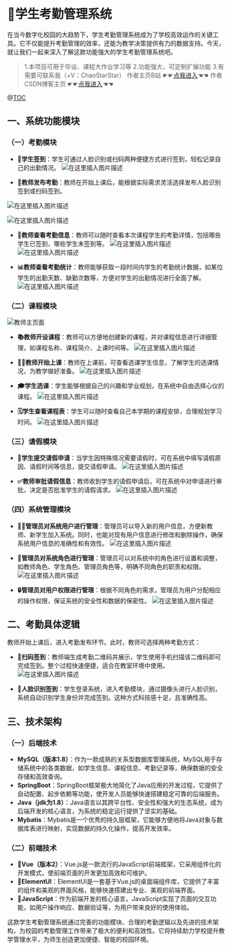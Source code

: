 ﻿# 🚀学生考勤管理系统
在当今数字化校园的大趋势下，学生考勤管理系统成为了学校高效运作的关键工具。它不仅能提升考勤管理的效率，还能为教学决策提供有力的数据支持。今天，就让我们一起来深入了解这款功能强大的学生考勤管理系统吧。

> 1.本项目可用于毕设、课程大作业学习等
> 2.功能强大，可定制扩展功能
> 3.有需要可联系我（+V：ChaoStarStar）
> 作者主页B站 ☛☛[点我进入](https://space.bilibili.com/470397029)☚☚       作者CSDN博客主页 ☛☛[点我进入](https://blog.csdn.net/weixin_54136758?spm=1010.2135.3001.5343)☚☚

@[TOC](📑目录)
## 一、系统功能模块 
### （一）考勤模块

- **📱学生签到**：学生可通过人脸识别或扫码两种便捷方式进行签到，轻松记录自己的出勤情况。
![在这里插入图片描述](https://i-blog.csdnimg.cn/direct/f0c2824efb6047f5ad1f579a7c2b15d7.png)

- **📢教师发布考勤**：教师在开始上课后，能根据实际需求灵活选择发布人脸识别签到或扫码签到。

![在这里插入图片描述](https://i-blog.csdnimg.cn/direct/3e6703ec8c9f49458df53bf144d3ab61.png)

![在这里插入图片描述](https://i-blog.csdnimg.cn/direct/a93d732ce740443e91f4173852d5dfaf.png)
- **👀教师查看考勤信息**：教师可以随时查看本次课程学生的考勤详情，包括哪些学生已签到，哪些学生未签到等。
![在这里插入图片描述](https://i-blog.csdnimg.cn/direct/9faa65bce452411b9df1c4f424ccd8e1.png)
![在这里插入图片描述](https://i-blog.csdnimg.cn/direct/986895a739dc4790869fc7cec8c8ed48.png)


- **📊教师查看考勤统计**：教师能够获取一段时间内学生的考勤统计数据，如某位学生的出勤天数、缺勤次数等，方便对学生的出勤情况进行全面了解。
![在这里插入图片描述](https://i-blog.csdnimg.cn/direct/0406d87e8cca4924909d12e5318a0696.png)


### （二）课程模块
![教师主页面](https://i-blog.csdnimg.cn/direct/7678eeeb0f6344e8a33cbd90560c46a2.png)

- **📚教师开设课程**：教师可以方便地创建新的课程，并对课程信息进行详细管理，如课程名称、课程简介、上课时间等。
![在这里插入图片描述](https://i-blog.csdnimg.cn/direct/17b0a2114e70418f821dcf1a3b3df78f.png)

- **👩‍🏫教师开始上课**：教师在上课前，可查看选课学生信息，了解学生的选课情况，为教学做好准备。
![在这里插入图片描述](https://i-blog.csdnimg.cn/direct/3f2875c56459456ba2218392c3ae007b.png)

- **🎓学生选课**：学生能够根据自己的兴趣和学业规划，在系统中自由选择心仪的课程。
![在这里插入图片描述](https://i-blog.csdnimg.cn/direct/08a2325ebc5542b8bd9f650f5cc86819.png)

- **🗓️学生查看课程表**：学生可以随时查看自己本学期的课程安排，合理规划学习时间。
![在这里插入图片描述](https://i-blog.csdnimg.cn/direct/e3732fadca9f413e85a46ef197e3f7ca.png)

### （三）请假模块
- **📝学生提交请假申请**：当学生因特殊情况需要请假时，可在系统中填写请假原因、请假时间等信息，提交请假申请。
![在这里插入图片描述](https://i-blog.csdnimg.cn/direct/f89c90e29a5f478494c0fca963dd4233.png)

- **✅教师审批请假信息**：教师收到学生的请假申请后，可在系统中对申请进行审批，决定是否批准学生的请假请求。
![在这里插入图片描述](https://i-blog.csdnimg.cn/direct/41dbfcce775d401f89a09de66971b885.png)
### （四）系统管理模块
- **👨‍💻管理员对系统用户进行管理**：管理员可以导入新的用户信息，方便新教师、新学生加入系统。同时，也能对现有用户信息进行修改和删除操作，确保系统用户信息的准确性和有效性。
![在这里插入图片描述](https://i-blog.csdnimg.cn/direct/fb003d6de8de4157a81d28a70ce093aa.png)

- **🔐管理员对系统角色进行管理**：管理员可以对系统中的角色进行设置和调整，如教师角色、学生角色、管理员角色等，明确不同角色的职责和权限。
![在这里插入图片描述](https://i-blog.csdnimg.cn/direct/07110790441b4da7900a1072e8011d17.png)

- **🔒管理员对用户权限进行管理**：根据不同角色的需求，管理员为用户分配相应的操作权限，保证系统的安全性和数据的保密性。
![在这里插入图片描述](https://i-blog.csdnimg.cn/direct/c257c713c533404ca7adfcb0907a8b53.png)
## 二、考勤具体逻辑 
教师开始上课后，进入考勤发布环节。此时，教师可选择两种考勤方式：
- **🧩扫码签到**：教师端生成考勤二维码并展示，学生使用手机扫描该二维码即可完成签到。整个过程快速便捷，适合在教室环境中使用。
![在这里插入图片描述](https://i-blog.csdnimg.cn/direct/0aa87772f2bb4e3bafd40b56fe64f00f.png)

- **🤖人脸识别签到**：学生登录系统，进入考勤模块，通过摄像头进行人脸识别，系统自动识别学生身份并完成签到。这种方式科技感十足，且准确性高。

## 三、技术架构 
### （一）后端技术
- **MySQL（版本1.8）**：作为一款成熟的关系型数据库管理系统，MySQL用于存储系统中的各类数据，如学生信息、课程信息、考勤记录等，确保数据的安全存储和高效查询。
- **SpringBoot**：SpringBoot框架极大地简化了Java应用的开发过程，它提供了自动配置、起步依赖等功能，使开发人员能够快速搭建稳定可靠的后端服务。
- **Java（jdk为1.8）**：Java语言以其跨平台性、安全性和强大的生态系统，成为后端开发的核心语言，为系统的稳定运行提供了坚实的基础。
- **Mybatis**：Mybatis是一个优秀的持久层框架，它能够方便地将Java对象与数据库表进行映射，实现数据的持久化操作，提高开发效率。

### （二）前端技术
- **🧩Vue（版本2）**：Vue.js是一款流行的JavaScript前端框架，它采用组件化的开发模式，使前端页面的开发更加高效和可维护。
- **🌈ElementUI**：ElementUI是一套基于Vue.js的桌面端组件库，它提供了丰富的组件和美观的界面风格，能够快速搭建出专业、美观的前端界面。
- **🎉JavaScript**：作为前端开发的核心语言，JavaScript实现了页面的交互功能，如用户操作响应、数据验证等，为用户带来良好的使用体验。

这款学生考勤管理系统通过完善的功能模块、合理的考勤逻辑以及先进的技术架构，为校园的考勤管理工作带来了极大的便利和高效性。它将持续助力学校提升教学管理水平，为师生创造更加便捷、智能的校园环境。
